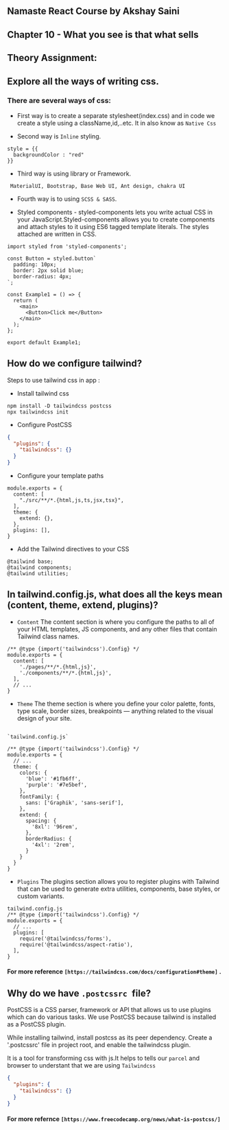 ## Namaste React Course by Akshay Saini

## Chapter 10 - What you see is that what sells

## Theory Assignment: 
##  Explore all the ways of writing css. 

### There are several ways of css:
- First way is to create a separate stylesheet(index.css) and in code we create a style using a className,id,..etc. It in also know as `Native Css`

-	Second way is `Inline` styling.

```
style = {{
  backgroundColor : "red"
}}

```

-	Third way is using library or Framework.

```
 MaterialUI, Bootstrap, Base Web UI, Ant design, chakra UI
```

-	Fourth way is to using `SCSS & SASS`.

-	Styled components -  styled-components lets you write actual CSS in your JavaScript.Styled-components allows you to create components and attach styles to it using ES6 tagged template literals. The styles attached are written in CSS.

```
import styled from 'styled-components';

const Button = styled.button`
  padding: 10px;
  border: 2px solid blue;
  border-radius: 4px;
`;

const Example1 = () => {
  return (
    <main>
      <Button>Click me</Button>
    </main>
  );
};

export default Example1;
```

##  How do we configure tailwind?
Steps to use tailwind css in app : 
- Install tailwind css

```
npm install -D tailwindcss postcss
npx tailwindcss init
```

- Configure PostCSS
```json
{
  "plugins": {
    "tailwindcss": {}
  }
}
```

- Configure your template paths

```
module.exports = {
  content: [
    "./src/**/*.{html,js,ts,jsx,tsx}",
  ],
  theme: {
    extend: {},
  },
  plugins: [],
}
```

- Add the Tailwind directives to your CSS

```
@tailwind base;
@tailwind components;
@tailwind utilities;
```

##  In tailwind.config.js, what does all the keys mean (content, theme, extend, plugins)? 
 
* `Content`
The content section is where you configure the paths to all of your HTML templates, JS components, and any other files that contain Tailwind class names.

```
/** @type {import('tailwindcss').Config} */
module.exports = {
  content: [
    './pages/**/*.{html,js}',
    './components/**/*.{html,js}',
  ],
  // ...
}
```

* `Theme`
The theme section is where you define your color palette, fonts, type scale, border sizes, breakpoints — anything related to the visual design of your site.

```

`tailwind.config.js`

/** @type {import('tailwindcss').Config} */
module.exports = {
  // ...
  theme: {
    colors: {
      'blue': '#1fb6ff',
      'purple': '#7e5bef',
    },
    fontFamily: {
      sans: ['Graphik', 'sans-serif'],
    },
    extend: {
      spacing: {
        '8xl': '96rem',
      },
      borderRadius: {
        '4xl': '2rem',
      }
    }
  }
}
```

*  `Plugins`
The plugins section allows you to register plugins with Tailwind that can be used to generate extra utilities, components, base styles, or custom variants.

```
tailwind.config.js
/** @type {import('tailwindcss').Config} */
module.exports = {
  // ...
  plugins: [
    require('@tailwindcss/forms'),
    require('@tailwindcss/aspect-ratio'),
  ],
}
```
#### For more reference ```[https://tailwindcss.com/docs/configuration#theme]``` .

## Why do we have `.postcssrc `file?


PostCSS is a CSS parser, framework or API that allows us to use plugins which can do various tasks. We use PostCSS because tailwind is installed as a PostCSS plugin. 

While installing tailwind, install postcss as its peer dependency. Create a '.postcssrc' file in project root, and enable the tailwindcss plugin.

It is a tool for transforming css with js.It helps to tells our `parcel` and browser to understant that we are using `Tailwindcss`

```json
{
  "plugins": {
    "tailwindcss": {}
  }
}
```
#### For more refernce `[https://www.freecodecamp.org/news/what-is-postcss/]`